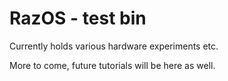 RazOS - test bin
=====
Currently holds various hardware experiments etc.

More to come, future tutorials will be here as well.


